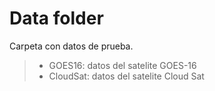 # Data folder
Carpeta con datos de prueba.
> - GOES16: datos del satelite GOES-16 
> - CloudSat: datos del satelite Cloud Sat
